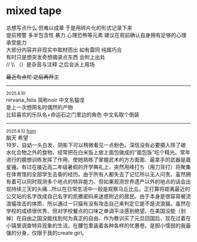 # mixed tape<br>
总想写点什么 但难以成章 于是用碎片化的形式记录下来<br>
提前预警 多半包含性 暴力 心理恐怖等元素 建议在观前确认自身拥有足够的心理承受能力<br>
大部分内容并非现实中取材而出 如有雷同 纯属巧合<br>
有时只是想突发奇想摘录点东西 会附上出处<br>
// \\\ （）是杂音与注释 之后会派上用场<br>

<del>最近有点忙 之后再开工</del><br>

___
<sub>2025.6.10</sub>  
nirvana_felis 简称noir 中文名猫涅<br>
是上一次想网名时偶然的产物<br>
比较喜欢的乐队名+命运石之门里边的角色 中文名取个倒装

___
<sub>2025.6.12 <a href="https://www.bilibili.com/video/BV1hZ421n78C">from</a></sub>  
脑天 希望  
19岁、自幼一头白发、阴影下可以稍微看见一点粉色。深信没有必要摄入除了碳水化合物之外的食物、经常把在白米饭上放上面包做成的“面包饭”吃个精光。常年进行的臆想训练发挥了作用、使她熟练了掌握武术的方方面面、最拿手的武器是晨星锤。有过在接近高二年级暑假的开学典礼上、突然用峰打ち（用刀背打）将聚集在体育馆的全部学生击昏的经历。由于所有人都失去了记忆所以无人问责。虽然拥有着可以同时观测多个地点的特异能力、但如果观测世界遗产以外的地点的话会出现持续三天的头痛...所以在日常生活中一般是观察马丘比丘。正打算将距离最近的公交站的名字改成自己名字的凯撒密码来迷惑附近的居民。由于本身是很容易被流浪猫攻击的体质、所以通过一只猫有没有攻击自己来判定它是不是流浪猫。虽然在学校的成绩很优秀、但对学校餐点的口味之单调平淡感到绝望。在美国没能（划掉）在自由之国没能找到何为真正的自由、作为教训买了元旦回国后、现在过着在小镇里调查特异现象的生活。在腰包里装着各种各样的优惠卷。是胆小懦弱的我最强的分身，仅限于我的create girl。	

